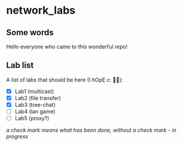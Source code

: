 # network_labs
## Some words
Hello everyone who came to this wonderful repo!  
## Lab list
A list of labs that should be here (I hOpE c:  :man_shrugging:): 
- [x] Lab1 (multicast)  
- [x] Lab2 (file transfer)  
- [x] Lab3 (tree-chat)  
- [ ] Lab4 (lan game)  
- [ ] Lab5 (proxy?)  

*a check mark means what has been done, without a check mark - in progress*

